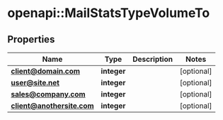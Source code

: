 # openapi::MailStatsTypeVolumeTo


## Properties
Name | Type | Description | Notes
------------ | ------------- | ------------- | -------------
**client@domain.com** | **integer** |  | [optional] 
**user@site.net** | **integer** |  | [optional] 
**sales@company.com** | **integer** |  | [optional] 
**client@anothersite.com** | **integer** |  | [optional] 


